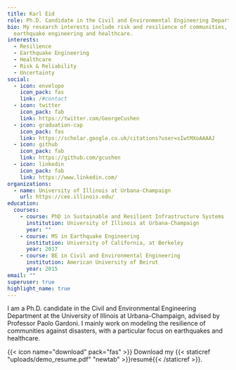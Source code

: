 ```yaml
---
title: Karl Eid
role: Ph.D. Candidate in the Civil and Environmental Engineering Department
bio: My research interests include risk and resilience of communities,
  earthquake engineering and healthcare.
interests:
  - Resilience
  - Earthquake Engineering
  - Healthcare
  - Risk & Reliability
  - Uncertainty
social:
  - icon: envelope
    icon_pack: fas
    link: /#contact
  - icon: twitter
    icon_pack: fab
    link: https://twitter.com/GeorgeCushen
  - icon: graduation-cap
    icon_pack: fas
    link: https://scholar.google.co.uk/citations?user=sIwtMXoAAAAJ
  - icon: github
    icon_pack: fab
    link: https://github.com/gcushen
  - icon: linkedin
    icon_pack: fab
    link: https://www.linkedin.com/
organizations:
  - name: University of Illinois at Urbana-Champaign
    url: https://cee.illinois.edu/
education:
  courses:
    - course: PhD in Sustainable and Resilient Infrastructure Systems
      institution: University of Illinois at Urbana-Champaign
      year: ""
    - course: MS in Earthquake Engineering
      institution: University of California, at Berkeley
      year: 2017
    - course: BE in Civil and Environmental Engineering
      institution: American University of Beirut
      year: 2015
email: ""
superuser: true
highlight_name: true
---
```

I am a Ph.D. candidate in the Civil and Environmental Engineering Department at the University of Illinois at Urbana-Champaign, advised by Professor Paolo Gardoni. I mainly work on modeling the resilience of communities against disasters, with a particular focus on earthquakes and healthcare.

{{< icon name="download" pack="fas" >}} Download my {{< staticref "uploads/demo_resume.pdf" "newtab" >}}resumé{{< /staticref >}}.